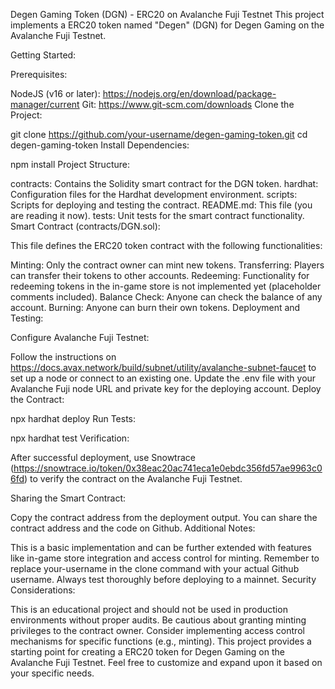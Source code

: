 Degen Gaming Token (DGN) - ERC20 on Avalanche Fuji Testnet
This project implements a ERC20 token named "Degen" (DGN) for Degen Gaming on the Avalanche Fuji Testnet.

Getting Started:

Prerequisites:

NodeJS (v16 or later): https://nodejs.org/en/download/package-manager/current
Git: https://www.git-scm.com/downloads
Clone the Project:

git clone https://github.com/your-username/degen-gaming-token.git
cd degen-gaming-token
Install Dependencies:

npm install
Project Structure:

contracts: Contains the Solidity smart contract for the DGN token.
hardhat: Configuration files for the Hardhat development environment.
scripts: Scripts for deploying and testing the contract.
README.md: This file (you are reading it now).
tests: Unit tests for the smart contract functionality.
Smart Contract (contracts/DGN.sol):

This file defines the ERC20 token contract with the following functionalities:

Minting: Only the contract owner can mint new tokens.
Transferring: Players can transfer their tokens to other accounts.
Redeeming: Functionality for redeeming tokens in the in-game store is not implemented yet (placeholder comments included).
Balance Check: Anyone can check the balance of any account.
Burning: Anyone can burn their own tokens.
Deployment and Testing:

Configure Avalanche Fuji Testnet:

Follow the instructions on https://docs.avax.network/build/subnet/utility/avalanche-subnet-faucet to set up a node or connect to an existing one.
Update the .env file with your Avalanche Fuji node URL and private key for the deploying account.
Deploy the Contract:

npx hardhat deploy
Run Tests:

npx hardhat test
Verification:

After successful deployment, use Snowtrace (https://snowtrace.io/token/0x38eac20ac741eca1e0ebdc356fd57ae9963c06fd) to verify the contract on the Avalanche Fuji Testnet.

Sharing the Smart Contract:

Copy the contract address from the deployment output.
You can share the contract address and the code on Github.
Additional Notes:

This is a basic implementation and can be further extended with features like in-game store integration and access control for minting.
Remember to replace your-username in the clone command with your actual Github username.
Always test thoroughly before deploying to a mainnet.
Security Considerations:

This is an educational project and should not be used in production environments without proper audits.
Be cautious about granting minting privileges to the contract owner.
Consider implementing access control mechanisms for specific functions (e.g., minting).
This project provides a starting point for creating a ERC20 token for Degen Gaming on the Avalanche Fuji Testnet. Feel free to customize and expand upon it based on your specific needs.
